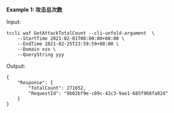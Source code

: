**Example 1: 攻击总次数**



Input: 

```
tccli waf GetAttackTotalCount --cli-unfold-argument  \
    --StartTime 2021-02-01T00:00:00+08:00 \
    --EndTime 2021-02-25T23:59:59+08:00 \
    --Domain xxx \
    --QueryString yyy
```

Output: 
```
{
    "Response": {
        "TotalCount": 271652,
        "RequestId": "9b02bf9e-c89c-42c3-9ae1-685f968fa02d"
    }
}
```


